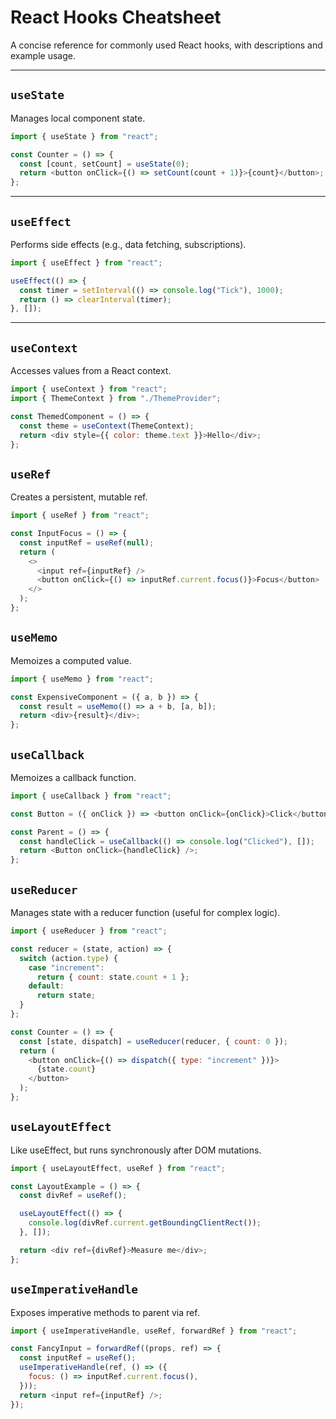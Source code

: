 # React Hooks Cheatsheet

A concise reference for commonly used React hooks, with descriptions and example usage.

---

## `useState`

Manages local component state.

```js
import { useState } from "react";

const Counter = () => {
  const [count, setCount] = useState(0);
  return <button onClick={() => setCount(count + 1)}>{count}</button>;
};
```

---

## `useEffect`

Performs side effects (e.g., data fetching, subscriptions).

```js
import { useEffect } from "react";

useEffect(() => {
  const timer = setInterval(() => console.log("Tick"), 1000);
  return () => clearInterval(timer);
}, []);
```

---

## `useContext`

Accesses values from a React context.

```js
import { useContext } from "react";
import { ThemeContext } from "./ThemeProvider";

const ThemedComponent = () => {
  const theme = useContext(ThemeContext);
  return <div style={{ color: theme.text }}>Hello</div>;
};
```

## `useRef`

Creates a persistent, mutable ref.

```js
import { useRef } from "react";

const InputFocus = () => {
  const inputRef = useRef(null);
  return (
    <>
      <input ref={inputRef} />
      <button onClick={() => inputRef.current.focus()}>Focus</button>
    </>
  );
};
```

## `useMemo`

Memoizes a computed value.

```js
import { useMemo } from "react";

const ExpensiveComponent = ({ a, b }) => {
  const result = useMemo(() => a + b, [a, b]);
  return <div>{result}</div>;
};
```

## `useCallback`

Memoizes a callback function.

```js
import { useCallback } from "react";

const Button = ({ onClick }) => <button onClick={onClick}>Click</button>;

const Parent = () => {
  const handleClick = useCallback(() => console.log("Clicked"), []);
  return <Button onClick={handleClick} />;
};
```

## `useReducer`

Manages state with a reducer function (useful for complex logic).

```js
import { useReducer } from "react";

const reducer = (state, action) => {
  switch (action.type) {
    case "increment":
      return { count: state.count + 1 };
    default:
      return state;
  }
};

const Counter = () => {
  const [state, dispatch] = useReducer(reducer, { count: 0 });
  return (
    <button onClick={() => dispatch({ type: "increment" })}>
      {state.count}
    </button>
  );
};
```

## `useLayoutEffect`

Like useEffect, but runs synchronously after DOM mutations.

```js
import { useLayoutEffect, useRef } from "react";

const LayoutExample = () => {
  const divRef = useRef();

  useLayoutEffect(() => {
    console.log(divRef.current.getBoundingClientRect());
  }, []);

  return <div ref={divRef}>Measure me</div>;
};
```

## `useImperativeHandle`

Exposes imperative methods to parent via ref.

```js
import { useImperativeHandle, useRef, forwardRef } from "react";

const FancyInput = forwardRef((props, ref) => {
  const inputRef = useRef();
  useImperativeHandle(ref, () => ({
    focus: () => inputRef.current.focus(),
  }));
  return <input ref={inputRef} />;
});
```
